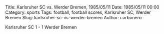 Title: Karlsruher SC vs. Werder Bremen, 1985/05/11
Date: 1985/05/11 00:00
Category: sports
Tags: football, football scores, Karlsruher SC, Werder Bremen
Slug: karlsruher-sc-vs-werder-bremen
Author: carbonero


Karlsruher SC 1 - 1 Werder Bremen
